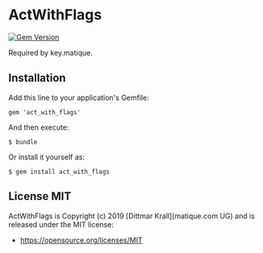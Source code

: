 # ActWithFlags
[![Gem Version](https://badge.fury.io/rb/act_with_flags.png)](http://badge.fury.io/rb/act_with_flags)

Required by key.matique.

## Installation

Add this line to your application's Gemfile:

    gem 'act_with_flags'

And then execute:

    $ bundle

Or install it yourself as:

    $ gem install act_with_flags


## License MIT

ActWithFlags is Copyright (c) 2019 [Dittmar Krall](matique.com UG) and
is released under the MIT license:

* https://opensource.org/licenses/MIT
